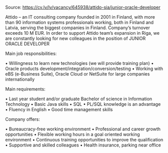 
Source: https://cv.lv/lv/vacancy/645938/attido-sia/junior-oracle-developer

Attido – an IT consulting company founded in 2001 in Finland, with more than 90 information systems professionals working, both in Finland and Latvia, serving the biggest companies in Finland. Company’s turnover exceeds 10 M EUR.
In order to support Attido team’s expansion in Riga, we are constantly looking for new colleagues in the position of JUNIOR ORACLE DEVELOPER

Main job responsibilities:

• Willingness to learn new technologies (we will provide training plan)
• Oracle products development/integration/conversion/testing
• Working with eBS (e-Business Suite), Oracle Cloud or NetSuite for large companies
internationally

Main requirements:

• Last year student and/or graduate Bachelor of science in Information Technology
• Basic Java skills
• SQL
• PL/SQL knowledge is an advantage
• Fluency in English
• Good time management skills

Company offers:

• Bureaucracy-free working environment
• Professional and career growth opportunities
• Flexible working hours in a goal oriented working environment
• Continuous training opportunities to improve the qualification
• Supportive and skilled colleagues
• Health insurance, parking near office